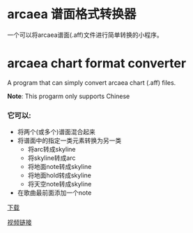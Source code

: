 # arcaea 谱面格式转换器

一个可以将arcaea谱面(.aff)文件进行简单转换的小程序。

# arcaea chart format converter

A program that can simply convert arcaea chart (.aff) files.

**Note**: This progarm only supports Chinese

### 它可以:

- 将两个(或多个)谱面混合起来
- 将谱面中的指定一类元素转换为另一类
    - 将arc转成skyline
    - 将skyline转成arc
    - 将地面note转成skyline
    - 将地面hold转成skyline
    - 将天空note转成skyline
- 在歌曲最前面添加一个note

[下载](https://github.com/chenyu76/arcaea-chart-format-converter/files/5579239/arcaea-chart-format-converter-v1.zip)

[视频链接](http://www.bilibili.com/video/BV11i4y1L7f2)
